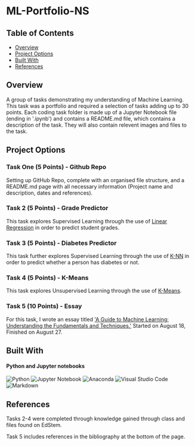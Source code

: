 # ML-Portfolio-NS

## Table of Contents

- [Overview](#overview)
- [Project Options](#project-options)
- [Built With](#built-with)
- [References](#references)

## Overview
A group of tasks demonstrating my understanding of Machine Learning. This task was a portfolio and required a selection of tasks adding up to 30 points. Each coding task folder is made up of a Jupyter Notebook file (ending in '.ipynb') and contains a README.md file, which contains a description of the task. They will also contain relevent images and files to the task.

## Project Options

### Task One (5 Points) - Github Repo
Setting up GitHub Repo, complete with an organised file structure, and a README.md page with all necessary information (Project name and description, dates and references).

### Task 2 (5 Points) - Grade Predictor
This task explores Supervised Learning through the use of
[Linear Regression](Linear-Regression/GP.ipynb) in order to predict student grades.

### Task 3 (5 Points) - Diabetes Predictor
This task further explores Supervised Learning through the use of [K-NN](K-NN/KNN-Predict.ipynb) in order to predict whether a person has diabetes or not.

###  Task 4 (5 Points) - K-Means
This task explores Unsupervised Learning through the use of [K-Means](K-Means/KMeans.ipynb).

### Task 5 (10 Points) - Essay
For this task, I wrote an essay titled ['A Guide to Machine Learning: Understanding the Fundamentals and Techniques.'](Essay.md)
Started on August 18, Finished on August 27.

## Built With

#### Python and Jupyter notebooks

![Python](https://img.shields.io/badge/python-3670A0?style=for-the-badge&logo=python&logoColor=ffdd54)
![Jupyter Notebook](https://img.shields.io/badge/jupyter-%23FA0F00.svg?style=for-the-badge&logo=jupyter&logoColor=white)
![Anaconda](https://img.shields.io/badge/Anaconda-%2344A833.svg?style=for-the-badge&logo=anaconda&logoColor=white)
![Visual Studio Code](https://img.shields.io/badge/Visual%20Studio%20Code-0078d7.svg?style=for-the-badge&logo=visual-studio-code&logoColor=white)
![Markdown](https://img.shields.io/badge/markdown-%23000000.svg?style=for-the-badge&logo=markdown&logoColor=white)

## References
Tasks 2-4 were completed through knowledge gained through class and files found on EdStem. 

Task 5 includes references in the bibliography at the bottom of the page.